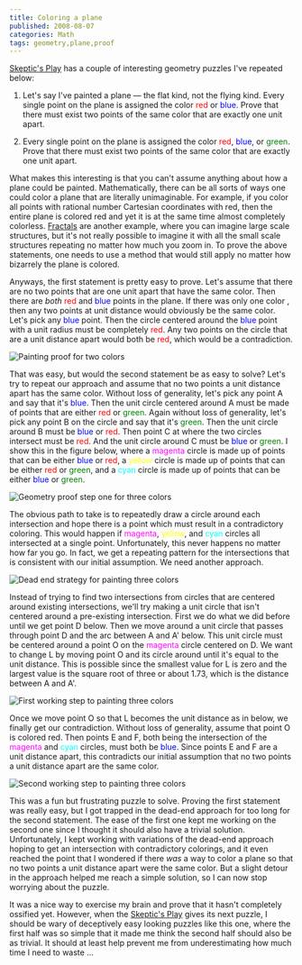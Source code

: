 ```yaml
---
title: Coloring a plane
published: 2008-08-07
categories: Math
tags: geometry,plane,proof
---
```


[Skeptic's Play] has a couple of interesting geometry puzzles I've repeated below:

1.  Let's say I've painted a plane — the flat kind, not the flying kind.
    Every single point on the plane is assigned the color <span style="color:red;">red</span>
    or <span style="color:blue;">blue</span>.
    Prove that there must exist two points of the same color that are exactly one unit apart.

2.  Every single point on the plane is assigned the color <span style="color:red;">red</span>,
    <span style="color:blue;">blue</span>, or <span style="color:green;">green</span>.
    Prove that there must exist two points of the same color that are exactly one unit apart.

[Skeptic's Play]: https://skepticsplay.blogspot.com/2008/08/painted-plane.html

<!--more-->

What makes this interesting is that you can't assume anything about how a plane could be
painted.  Mathematically, there can be all sorts of ways one could color a plane that are
literally unimaginable.  For example, if you color all points with rational number
Cartesian coordinates with red, then the entire plane is colored red and yet it is at the
same time almost completely colorless.  [Fractals] are another example, where you can
imagine large scale structures, but it's not really possible to imagine it with all the
small scale structures repeating no matter how much you zoom in.  To prove the above
statements, one needs to use a method that would still apply no matter how bizarrely the
plane is colored.

[Fractals]: https://mathworld.wolfram.com/Fractal.html

Anyways, the first statement is pretty easy to prove.
Let's assume that there are no two points that are one unit apart that have the same color.
Then there are <em>both</em> <span style="color:red;">red</span>
and <span style="color:blue;">blue</span> points in the plane.
If there was only one color
, then any two points at unit distance would obviously be the same color.
Let's pick any <span style="color:blue;">blue</span> point.
Then the circle centered around the <span style="color:blue;">blue</span> point
with a unit radius must be completely <span style="color:red;">red</span>.
Any two points on the circle that are a unit distance apart would both
be <span style="color:red;">red</span>, which would be a contradiction.

![Painting proof for two colors](painting-proof-for-two-colors.png)

That was easy, but would the second statement be as easy to solve?
Let's try to repeat our approach and assume that
no two points a unit distance apart has the same color.
Without loss of generality, let's pick any point A and say
that it's <span style="color:blue;">blue</span>.
Then the unit circle centered around A must be made of points that are
either <span style="color:red;">red</span> or <span style="color:green;">green</span>.
Again without loss of generality, let's pick any point B on the circle
and say that it's <span style="color:green;">green</span>.
Then the unit circle around B must be <span style="color:blue;">blue</span>
or <span style="color:red;">red</span>.
Then point C at where the two circles intersect must be <span style="color:red;">red</span>.
And the unit circle around C must be <span style="color:blue;">blue</span>
or <span style="color:green;">green</span>.
I show this in the figure below, where a <span style="color:magenta;">magenta</span> circle
is made up of points that can be either <span style="color:blue;">blue</span>
or <span style="color:red;">red</span>,
a <span style="color:yellow;">yellow</span> circle is made up of points
that can be either <span style="color:red;">red</span> or <span style="color:green;">green</span>,
and a <span style="color:cyan;">cyan</span> circle is made up of points
that can be either <span style="color:blue;">blue</span> or <span style="color:green;">green</span>.

![Geometry proof step one for three colors](geometry-proof-step-1-for-three-colors.png)

The obvious path to take is to repeatedly draw a circle around each intersection
and hope there is a point which must result in a contradictory coloring.
This would happen if <span style="color:magenta;">magenta</span>,
<span style="color:yellow;">yellow</span>, and <span style="color:cyan;">cyan</span>
circles all intersected at a single point.
Unfortunately, this never happens no matter how far you go.
In fact, we get a repeating pattern for the intersections that
is consistent with our initial assumption.  We need another approach.

![Dead end strategy for painting three colors](http://blog.chungyc.org/wp-content/uploads/2008/09/painting-three-colors-with-a-dead-end-path.png)

Instead of trying to find two intersections from circles 
that are centered around existing intersections,
we'll try making a unit circle that isn't centered around a pre-existing intersection.
First we do what we did before until we get point D below.
Then we move around a unit circle that passes through point D and the arc between A and A' below.
This unit circle must be centered around a point O on
the <span style="color:magenta;">magenta</span> circle centered on D.
We want to change L by moving point O and its circle around until it's equal to the unit distance.
This is possible since the smallest value for L is zero and the largest value
is the square root of three or about 1.73, which is the distance between A and A'.

![First working step to painting three colors](painting-three-colors-with-working-step-1.png)

Once we move point O so that L becomes the unit distance as in below,
we finally get our contradiction.
Without loss of generality, assume that point O is colored red.
Then points E and F, both being the intersection of
the <span style="color:magenta;">magenta</span> and <span style="color:cyan;">cyan</span> circles,
must both be <span style="color:blue;">blue</span>.
Since points E and F are a unit distance apart,
this contradicts our initial assumption that no two points a unit distance apart are the same color.

![Second  working step to painting three colors](painting-three-colors-with-working-step-2.png)

This was a fun but frustrating puzzle to solve.
Proving the first statement was really easy,
but I got trapped in the dead-end approach for too long for the second statement.
The ease of the first one kept me working on the second one
since I thought it should also have a trivial solution.
Unfortunately, I kept working with variations of the dead-end approach
hoping to get an intersection with contradictory colorings,
and it even reached the point that I wondered if there _was_ a way
to color a plane so that no two points a unit distance apart were the same color.
But a slight detour in the approach helped me reach a simple solution,
so I can now stop worrying about the puzzle.

It was a nice way to exercise my brain and prove that it hasn't completely ossified yet.
However, when the <a href="http://skepticsplay.blogspot.com/">Skeptic's Play</a>
gives its next puzzle, I should be wary of deceptively easy looking puzzles like this one,
where the first half was so simple that it made me think the second half should also be as trivial.
It should at least help prevent me from underestimating how much time I need to waste ...
